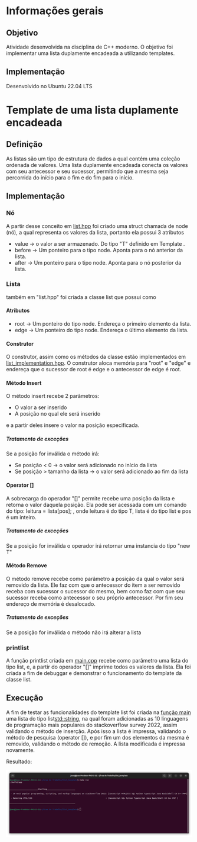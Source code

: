 # Informações gerais 

## Objetivo 

Atividade desenvolvida na disciplina de C++ moderno. O objetivo foi implementar uma lista duplamente encadeada a utilizando templates.

## Implementação 

Desenvolvido no Ubuntu 22.04 LTS 

# Template de uma lista duplamente encadeada 
## Definição 

As listas são um tipo de estrutura de dados a qual contém uma coleção ordenada de valores. Uma lista duplamente encadeada conecta os valores com seu antecessor e seu sucessor, permitindo que a mesma seja percorrida do início para o fim e do fim para o início. 

## Implementação 
### Nó 

A partir desse conceito em [list.hpp](src/list.hpp) foi criado uma struct chamada de node (nó), a qual representa os valores da lista, portanto ela possui 3 atributos 

- value -> o valor a ser armazenado. Do tipo "T" definido em Template <typename T>. 
- before -> Um ponteiro para o tipo node. Aponta para o nó anterior da lista. 
- after -> Um ponteiro para o tipo node. Aponta para o nó posterior da lista. 

### Lista 

também em "list.hpp" foi criada a classe list que possui como  
#### Atributos 

- root -> Um ponteiro do tipo node<T>. Endereça o primeiro elemento da lista. 
- edge -> Um ponteiro do tipo node<T>. Endereça o último elemento da lista. 

#### Construtor 

O construtor, assim como os métodos da classe estão implementados em [list_implementation.hpp](src/list_implementation.hpp). O construtor aloca memória para "root" e "edge" e endereça que o sucessor de root é edge e o antecessor de edge é root. 

#### Método Insert 

O método insert recebe 2 parâmetros:  

- O valor a ser inserido 
- A posição no qual ele será inserido 

e a partir deles insere o valor na posição especificada. 
 
##### Tratamento de exceções 

Se a posição for inválida o método irá: 

- Se posição < 0 -> o valor será adicionado no início da lista 
- Se posição > tamanho da lista -> o valor será adicionado ao fim da lista 

#### Operator [] 

A sobrecarga do operador "[]" permite recebe uma posição da lista e retorna o valor daquela posição. Ela pode ser acessada com um comando do tipo: leitura = lista[pos]; , onde leitura é do tipo T, lista é do tipo list<T> e pos é um inteiro. 

##### Tratamento de exceções 

Se a posição for inválida o operador irá retornar uma instancia do tipo "new T" 

#### Método Remove 

O método remove recebe como parâmetro a posição da qual o valor será removido da lista. Ele faz com que o antecessor do item a ser removido receba com sucessor o sucessor do mesmo, bem como faz com que seu sucessor receba como antecessor o seu próprio antecessor. Por fim seu endereço de memória é desalocado. 

##### Tratamento de exceções 

Se a posição for inválida o método não irá alterar a lista 

### printlist 

A função printlist criada em [main.cpp](src/main.cpp) recebe como parâmetro uma lista do tipo list<T>, e, a partir do operador "[]" imprime todos os valores da lista. Ela foi criada a fim de debuggar e demonstrar o funcionamento do template da classe list. 

## Execução 

A fim de testar as funcionalidades do template list foi criada na [função main](src/main.cpp) uma lista do tipo list<std::string>, na qual foram adicionadas as 10 linguagens de programação mais populares do stackoverflow survey 2022, assim validando o método de inserção. Após isso a lista é impressa, validando o método de pesquisa (operator []), e por fim um dos elementos da mesma é removido, validando o método de remoção. A lista modificada é impressa novamente. 

Resultado: 

<img src="images/run.png"/> 
